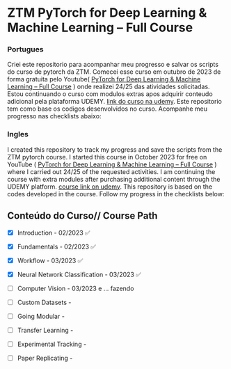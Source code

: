 # ZTM PyTorch for Deep Learning & Machine Learning – Full Course

### Portugues
Criei este repositorio para acompanhar meu progresso e salvar os scripts do curso de pytorch da ZTM. 
Comecei esse curso em outubro de 2023 de forma gratuita pelo Youtube( [PyTorch for Deep Learning & Machine Learning – Full Course](https://youtu.be/V_xro1bcAuA) ) onde realizei 24/25 das atividades solicitadas. Estou continuando o curso com modulos extras apos adquirir conteudo adicional pela plataforma UDEMY. [link do curso na udemy](https://www.udemy.com/course/pytorch-for-deep-learning/). Este repositorio tem como base os codigos desenvolvidos no curso. Acompanhe meu progresso nas checklists abaixo:

### Ingles 
I created this repository to track my progress and save the scripts from the ZTM pytorch course.
I started this course in October 2023 for free on YouTube ( [PyTorch for Deep Learning & Machine Learning – Full Course](https://youtu.be/V_xro1bcAuA) ) where I carried out 24/25 of the requested activities. I am continuing the course with extra modules after purchasing additional content through the UDEMY platform. [course link on udemy](https://www.udemy.com/course/pytorch-for-deep-learning/). This repository is based on the codes developed in the course. Follow my progress in the checklists below:

## Conteúdo do Curso// Course Path

- [x] Introduction - 02/2023 ✅
- [x] Fundamentals - 02/2023 ✅
- [x] Workflow - 03/2023 ✅
- [x] Neural Network Classification - 03/2023 ✅
- [ ] Computer Vision - 03/2023 e ... fazendo
- [ ] Custom Datasets - 
- [ ] Going Modular - 
- [ ] Transfer Learning - 
- [ ] Experimental Tracking - 
- [ ] Paper Replicating -



